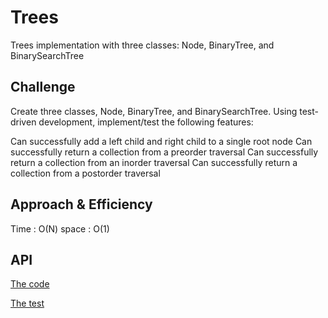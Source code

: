 # Trees
Trees implementation with three classes: Node, BinaryTree, and BinarySearchTree

## Challenge
Create three classes, Node, BinaryTree, and BinarySearchTree. Using test-driven development, implement/test the following features:

Can successfully add a left child and right child to a single root node
Can successfully return a collection from a preorder traversal
Can successfully return a collection from an inorder traversal
Can successfully return a collection from a postorder traversal

## Approach & Efficiency
Time : O(N)
space : O(1)

## API

[The code](trees/trees.py)

[The test](tests/test_trees.py)

